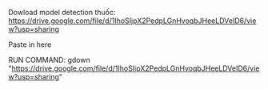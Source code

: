 Dowload model detection thuốc: https://drive.google.com/file/d/1IhoSIjpX2PedpLGnHvoqbJHeeLDVeID6/view?usp=sharing

Paste in here

RUN COMMAND: gdown "https://drive.google.com/file/d/1IhoSIjpX2PedpLGnHvoqbJHeeLDVeID6/view?usp=sharing"
